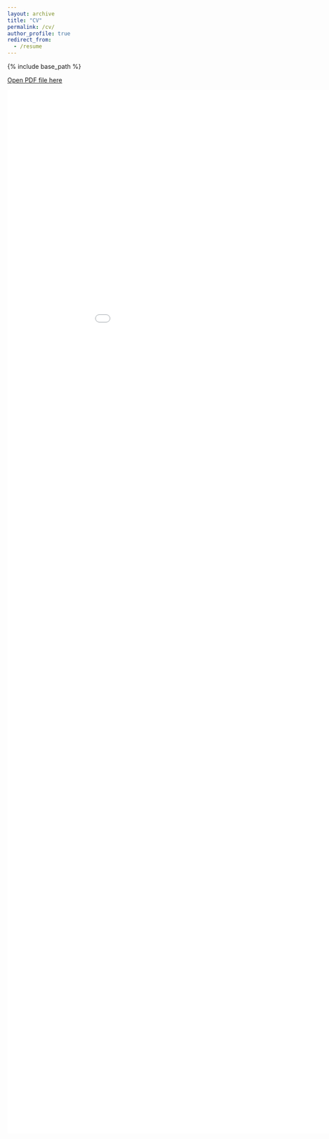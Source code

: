 ```yaml
---
layout: archive
title: "CV"
permalink: /cv/
author_profile: true
redirect_from:
  - /resume
---
```


{% include base_path %}

[Open PDF file here](/me/files/kiran_cv.pdf)

<embed src="/me/files/kiran_cv.pdf" type="application/pdf" width="1000" height=    "2375" /> 

